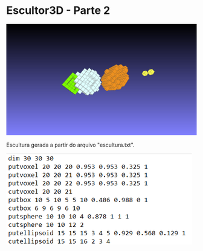 # Escultor3D - Parte 2

<img src="img/saida-teste-projeto200.png">

Escultura gerada a partir do arquivo "escultura.txt".

<img src="img/conteudo-arquivo.png">